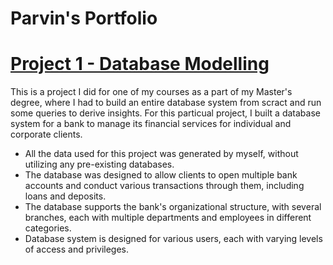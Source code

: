 # Parvin's Portfolio

# [Project 1 - Database Modelling](/github.com/parvinnabili/project1.git)

This is a project I did for one of my courses as a part of my Master's degree, where I had to build an entire database system from scract and run some queries to derive insights. For this particual project, I built a database system for a bank to manage its financial services for individual and corporate clients.

* All the data used for this project was generated by myself, without utilizing any pre-existing databases. 
* The database was designed to allow clients to open multiple bank accounts and conduct various transactions through them, including loans and deposits.
* The database supports the bank's organizational structure, with several branches, each with multiple departments and employees in different categories.
* Database system is designed for various users, each with varying levels of access and privileges.
